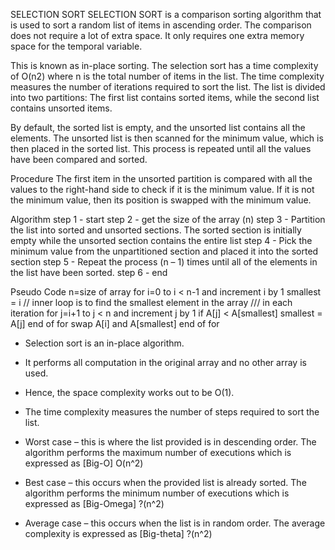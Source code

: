 SELECTION SORT
SELECTION SORT is a comparison sorting algorithm that is used to sort a random list of items in ascending order. The comparison does not require a lot of extra space. It only requires one extra memory space for the temporal variable.

This is known as in-place sorting. The selection sort has a time complexity of O(n2) where n is the total number of items in the list. The time complexity measures the number of iterations required to sort the list. The list is divided into two partitions: The first list contains sorted items, while the second list contains unsorted items.

By default, the sorted list is empty, and the unsorted list contains all the elements. The unsorted list is then scanned for the minimum value, which is then placed in the sorted list. This process is repeated until all the values have been compared and sorted.

Procedure
The first item in the unsorted partition is compared with all the values to the right-hand side to check if it is the minimum value. If it is not the minimum value, then its position is swapped with the minimum value.


Algorithm
step 1 - start
step 2 - get the size of the array (n)
step 3 - Partition the list into sorted and unsorted sections. The sorted section is initially empty while the unsorted section contains the entire list
step 4 - Pick the minimum value from the unpartitioned section and placed it into the sorted section
step 5 - Repeat the process (n – 1) times until all of the elements in the list have been sorted.
step 6 - end

Pseudo Code
n=size of array
for i=0 to i < n-1 and  increment i by 1
    smallest = i
    // inner loop is to find the smallest element in the array /// in each iteration
    for j=i+1 to j < n and increment j by 1
        if A[j] < A[smallest]
            smallest = A[j]
    end of for
    swap  A[i] and A[smallest]
end of for



* Selection sort is an in-place algorithm.
* It performs all computation in the original array and no other array is used.
* Hence, the space complexity works out to be O(1).

* The time complexity measures the number of steps required to sort the list.
* Worst case – this is where the list provided is in descending order. The algorithm performs the maximum number of executions which is expressed as [Big-O] O(n^2)
* Best case – this occurs when the provided list is already sorted. The algorithm performs the minimum number of executions which is expressed as [Big-Omega] ?(n^2)
* Average case – this occurs when the list is in random order. The average complexity is expressed as [Big-theta] ?(n^2)





